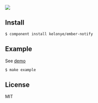 
![](https://dl.dropbox.com/u/30162278/ember-notify.png)

Install
---

    $ component install kelonye/ember-notify

Example
---

See [demo](http://component-kelonye.rhcloud.com/#/525ab0ce7173c47c2e00000b)

    $ make example

License
---

MIT